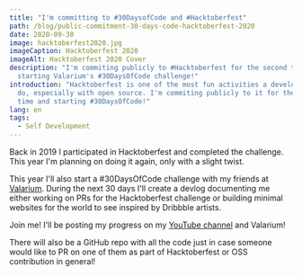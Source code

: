 ```yaml
---
title: "I'm committing to #30DaysofCode and #Hacktoberfest"
path: /blog/public-commitment-30-days-code-hacktoberfest-2020
date: 2020-09-30
image: hacktoberfest2020.jpg
imageCaption: Hacktoberfest 2020
imageAlt: Hacktoberfest 2020 Cover
description: "I'm commiting publicly to #Hacktoberfest for the second time and
  starting Valarium's #30DaysOfCode challenge!"
introduction: "Hacktoberfest is one of the most fun activities a developer could
  do, especially with open source. I'm commiting publicly to it for the second
  time and starting #30DaysOfCode!"
lang: en
tags:
  - Self Development
---
```

Back in 2019 I participated in Hacktoberfest and completed the challenge. This year I'm planning on doing it again, only with a slight twist. 

This year I'll also start a #30DaysOfCode challenge with my friends at [Valarium](https://valarium.netlify.app/blog/30-days-of-code-challenge). During the next 30 days I'll create a devlog documenting me either working on PRs for the Hacktoberfest challenge or building minimal websites for the world to see inspired by Dribbble artists. 

Join me! I'll be posting my progress on my [YouTube channel](https://www.youtube.com/channel/UCdGKzbiQkePzSqFf7HBrSPg) and Valarium! 

There will also be a GitHub repo with all the code just in case someone would like to PR on one of them as part of Hacktoberfest or OSS contribution in general!